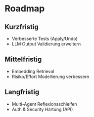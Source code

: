 # Roadmap
## Kurzfristig
- Verbesserte Tests (Apply/Undo)
- LLM Output Validierung erweitern
## Mittelfristig
- Embedding Retrieval
- Risiko/Effort Modellierung verbessern
## Langfristig
- Multi-Agent Reflexionsschleifen
- Auth & Security Härtung (API)
